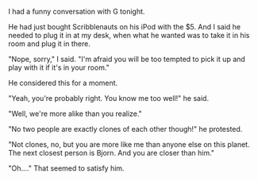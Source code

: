 I had a funny conversation with G tonight.

He had just bought Scribblenauts on his iPod with the $5.
And I said he needed to plug it in at my desk, when what he wanted was to take it in his room and plug it in there.

"Nope, sorry," I said. "I'm afraid you will be too tempted to pick it up and play with it if it's in your room."

He considered this for a moment.

"Yeah, you're probably right. You know me too well!" he said.

"Well, we're more alike than you realize."

"No two people are exactly clones of each other though!" he protested.

"Not clones, no, but you are more like me than anyone else on this planet. The next closest person is Bjorn. And you are closer than him."

"Oh...." That seemed to satisfy him. 